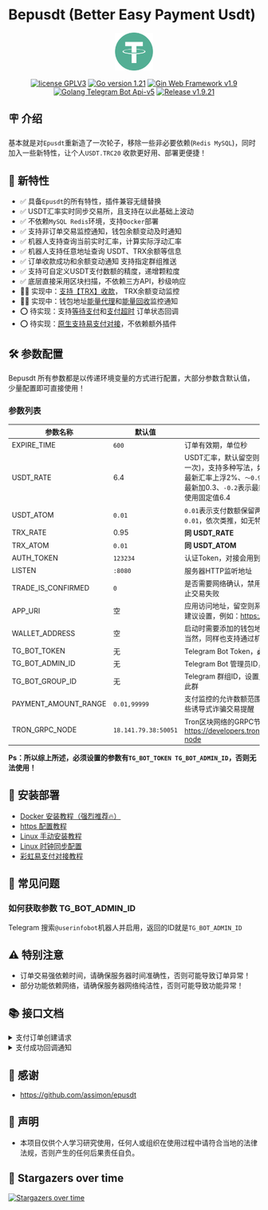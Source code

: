 # Bepusdt (Better Easy Payment Usdt)

<p align="center">
<img src="./static/img/tether.svg" width="15%" alt="tether">
</p>
<p align="center">
<a href="https://www.gnu.org/licenses/gpl-3.0.html"><img src="https://img.shields.io/badge/license-GPLV3-blue" alt="license GPLV3"></a>
<a href="https://golang.org"><img src="https://img.shields.io/badge/Golang-1.22-red" alt="Go version 1.21"></a>
<a href="https://github.com/gin-gonic/gin"><img src="https://img.shields.io/badge/Gin-v1.9-blue" alt="Gin Web Framework v1.9"></a>
<a href="https://github.com/go-telegram-bot-api/telegram-bot-api"><img src="https://img.shields.io/badge/Telegram Bot-v5-lightgrey" alt="Golang Telegram Bot Api-v5"></a>
<a href="https://github.com/v03413/bepusdt"><img src="https://img.shields.io/badge/Release-v1.9.21-green" alt="Release v1.9.21"></a>
</p>

## 🪧 介绍

基本就是对`Epusdt`重新造了一次轮子，移除一些非必要依赖(`Redis MySQL`)，同时加入一些新特性，让个人`USDT.TRC20`
收款更好用、部署更便捷！

## 🎉 新特性

- ✅ 具备`Epusdt`的所有特性，插件兼容无缝替换
- ✅ USDT汇率实时同步交易所，且支持在以此基础上波动
- ✅ 不依赖`MySQL Redis`环境，支持`Docker`部署
- ✅ 支持非订单交易监控通知，钱包余额变动及时通知
- ✅ 机器人支持查询当前实时汇率，计算实际浮动汇率
- ✅ 机器人支持任意地址查询 USDT、TRX余额等信息
- ✅ 订单收款成功和余额变动通知 支持指定群组推送
- ✅ 支持可自定义USDT支付数额的精度，递增颗粒度
- ✅ 底层直接采用区块扫描，不依赖三方API，秒级响应
- 👨‍💻 实现中：<u>支持【TRX】收款</u>， TRX余额变动监控
- 👨‍💻 实现中：钱包地址<u>能量代理</u>和<u>能量回收</u>监控通知
- ⭕️ 待实现：支持<u>等待支付</u>和<u>支付超时</u> 订单状态回调
- ⭕️ 待实现：<u>原生支持易支付对接</u>，不依赖额外插件

## 🛠 参数配置

Bepusdt 所有参数都是以传递环境变量的方式进行配置，大部分参数含默认值，少量配置即可直接使用！

### 参数列表

| 参数名称                 | 默认值                  | 用法说明                                                                                                                                          |
|----------------------|----------------------|-----------------------------------------------------------------------------------------------------------------------------------------------|
| EXPIRE_TIME          | `600`                | 订单有效期，单位秒                                                                                                                                     |
| USDT_RATE            | 6.4                  | USDT汇率，默认留空则获取Okx交易所的汇率(每分钟同步一次)，支持多种写法，如：`7.4` 表示固定7.4、`～1.02`表示最新汇率上浮2%、`～0.97`表示最新汇率下浮3%、`+0.3`表示最新加0.3、`-0.2`表示最新减0.2，以此类推；如参数错误则使用固定值6.4 |
| USDT_ATOM            | `0.01`               | `0.01`表示支付数额保留两位小数，相同金额时递增颗粒度为`0.01`，依次类推，如无特殊需求不建议修改。                                                                                        |
| TRX_RATE             | 0.95                 | **同 USDT_RATE**                                                                                                                               |
| TRX_ATOM             | `0.01`               | **同 USDT_ATOM**                                                                                                                               |
| AUTH_TOKEN           | `123234`             | 认证Token，对接会用到这个参数                                                                                                                             |
| LISTEN               | `:8080`              | 服务器HTTP监听地址                                                                                                                                   |
| TRADE_IS_CONFIRMED   | `0`                  | 是否需要网络确认，禁用可以提高回调速度，启用则可以防止交易失败                                                                                                               |
| APP_URI              | 空                    | 应用访问地址，留空则系统自动获取，前端收银台会用到，建议设置，例如：https://token-pay.example.com                                                                               |
| WALLET_ADDRESS       | 空                    | 启动时需要添加的钱包地址，多个请用半角符逗号`,`分开；当然，同样也支持通过机器人添加。                                                                                                  |
| TG_BOT_TOKEN         | 无                    | Telegram Bot Token，**必须设置**，否则无法使用                                                                                                            |
| TG_BOT_ADMIN_ID      | 无                    | Telegram Bot 管理员ID，**必须设置**，否则无法使用                                                                                                            |
| TG_BOT_GROUP_ID      | 无                    | Telegram 群组ID，设置之后机器人会将交易消息会推送到此群                                                                                                             |
| PAYMENT_AMOUNT_RANGE | `0.01,99999`         | 支付监控的允许数额范围(闭区间)，设置合理数值可避免一些诱导式诈骗交易提醒                                                                                                         |
| TRON_GRPC_NODE       | `18.141.79.38:50051` | Tron区块网络的GRPC节点，可选列表：https://developers.tron.network/docs/networks#public-node                                                                |

**Ps：所以综上所述，必须设置的参数有`TG_BOT_TOKEN TG_BOT_ADMIN_ID`，否则无法使用！**

## 🚀 安装部署

- [Docker 安装教程（强烈推荐🔥）](./docs/docker.md)
- [https 配置教程](./docs/ssl.md)
- [Linux 手动安装教程](./docs/systemd.md)
- [Linux 时钟同步配置](./docs/systemd-timesyncd.md)
- [彩虹易支付对接教程](./docs/epay.md)

## 🤔 常见问题

### 如何获取参数 TG_BOT_ADMIN_ID

Telegram 搜索`@userinfobot`机器人并启用，返回的ID就是`TG_BOT_ADMIN_ID`

## ⚠️ 特别注意

- 订单交易强依赖时间，请确保服务器时间准确性，否则可能导致订单异常！
- 部分功能依赖网络，请确保服务器网络纯洁性，否则可能导致功能异常！

## 📚 接口文档

<details>
<summary>支付订单创建请求</summary>  

### 请求地址

```http
POST /api/v1/order/create-transaction
```

### 请求数据

```json
{
  "trade_type": "usdt.trc20",  // usdt.trc20(默认) 或 tron.trx
  "order_id": "787240927112940881",   // 商户订单编号
  "amount": 28.88,   // 请求支付金额，CNY
  "signature":"123456abcd", // 签名
  "notify_url": "https://example.com/callback",   // 回调地址
  "redirect_url": "https://example.com/callback" // 支付成功跳转地址
}
```

### 响应内容

```json
{
  "status_code": 200,
  "message": "success",
  "data": {
    "trade_id": "b3d2477c-d945-41da-96b7-f925bbd1b415", // 本地交易ID
    "order_id": "787240927112940881", // 商户订单编号
    "amount": "28.88", // 请求支付金额，CNY
    "actual_amount": "10", // 实际支付数额 usdt or trx
    "token": "TR7NHqjeKQxGTCi8q8ZY4pL8otSzgjLj6t", // 收款地址
    "expiration_time": 1200, // 订单有效期，秒
    "payment_url": "https://example.com//pay/checkout-counter/b3d2477c-d945-41da-96b7-f925bbd1b415"  // 收银台地址
  },
  "request_id": ""
}

```

</details>


<details>
<summary>支付成功回调通知</summary>

```json
{
  "trade_id": "b3d2477c-d945-41da-96b7-f925bbd1b415",
  "order_id": "787240927112940881",
  "amount": 28.88,
  "actual_amount": 10,
  "token": "TR7NHqjeKQxGTCi8q8ZY4pL8otSzgjLj6t",
  "block_transaction_id": "12ef6267b42e43959795cf31808d0cc72b3d0a48953ed19c61d4b6665a341d10",
  "signature": "123456abcd",
  "status": 2   //  1:等待支付  2:支付成功  3:支付超时
}
```

</details>

## 🙏 感谢

- https://github.com/assimon/epusdt

## 📢 声明

- 本项目仅供个人学习研究使用，任何人或组织在使用过程中请符合当地的法律法规，否则产生的任何后果责任自负。

## 🌟 Stargazers over time

[![Stargazers over time](https://starchart.cc/v03413/bepusdt.svg)](https://starchart.cc/v03413/bepusdt)

